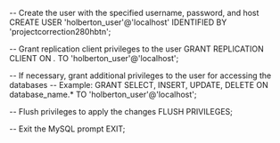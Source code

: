 -- Create the user with the specified username, password, and host
CREATE USER 'holberton_user'@'localhost' IDENTIFIED BY 'projectcorrection280hbtn';

-- Grant replication client privileges to the user
GRANT REPLICATION CLIENT ON *.* TO 'holberton_user'@'localhost';

-- If necessary, grant additional privileges to the user for accessing the databases
-- Example: GRANT SELECT, INSERT, UPDATE, DELETE ON database_name.* TO 'holberton_user'@'localhost';

-- Flush privileges to apply the changes
FLUSH PRIVILEGES;

-- Exit the MySQL prompt
EXIT;
